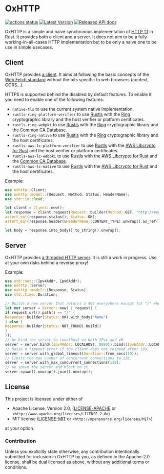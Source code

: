 OxHTTP
======

[![actions status](https://github.com/oxigraph/oxhttp/workflows/build/badge.svg)](https://github.com/oxigraph/oxhttp/actions)
[![Latest Version](https://img.shields.io/crates/v/oxhttp.svg)](https://crates.io/crates/oxhttp)
[![Released API docs](https://docs.rs/oxhttp/badge.svg)](https://docs.rs/oxhttp)

OxHTTP is a simple and naive synchronous implementation of [HTTP 1.1](https://httpwg.org/http-core/) in Rust.
It provides both a client and a server.
It does not aim to be a fully-working-in-all-cases HTTP implementation but to be only a naive one to be use in simple
usecases.

## Client

OxHTTP provides [a client](https://docs.rs/oxhttp/latest/oxhttp/struct.Client.html).
It aims at following the basic concepts of the [Web Fetch standard](https://fetch.spec.whatwg.org/) without the bits
specific to web browsers (context, CORS...).

HTTPS is supported behind the disabled by default features.
To enable it you need to enable one of the following features:

* `native-tls` to use the current system native implementation.
* `rustls-ring-platform-verifier` to use [Rustls](https://github.com/rustls/rustls) with
  the [Ring](https://github.com/briansmith/ring) cryptographic library and the host verifier or platform certificates.
* `rustls-ring-webpki` to use [Rustls](https://github.com/rustls/rustls) with
  the [Ring](https://github.com/briansmith/ring) cryptographic library and
  the [Common CA Database](https://www.ccadb.org/).
* `rustls-ring-native` to use [Rustls](https://github.com/rustls/rustls) with
  the [Ring](https://github.com/briansmith/ring) cryptographic library and the host certificates.
* `rustls-aws-lc-platform-verifier` to use [Rustls](https://github.com/rustls/rustls) with
  the [AWS Libcrypto for Rust](https://github.com/aws/aws-lc-rs/ring) and the host verifier or platform certificates.
* `rustls-aws-lc-webpki` to use [Rustls](https://github.com/rustls/rustls) with
  the [AWS Libcrypto for Rust](https://github.com/aws/aws-lc-rs/ring) and
  the [Common CA Database](https://www.ccadb.org/).
* `rustls-aws-lc-native` to use [Rustls](https://github.com/rustls/rustls) with
  the [AWS Libcrypto for Rust](https://github.com/aws/aws-lc-rs/ring) and the host certificates.

Example:

```rust
use oxhttp::Client;
use oxhttp::model::{Request, Method, Status, HeaderName};
use std::io::Read;

let client = Client::new();
let response = client.request(Request::builder(Method::GET, "http://example.com".parse().unwrap()).build()).unwrap();
assert_eq!(response.status(), Status::OK);
assert_eq!(response.header(&HeaderName::CONTENT_TYPE).unwrap().as_ref(), b"text/html; charset=UTF-8");

let body = response.into_body().to_string().unwrap();
```

## Server

OxHTTP provides [a threaded HTTP server](https://docs.rs/oxhttp/latest/oxhttp/struct.Server.html).
It is still a work in progress. Use at your own risks behind a reverse proxy!

Example:

```rust no_run
use std::net::{Ipv4Addr, Ipv6Addr};
use oxhttp::Server;
use oxhttp::model::{Response, Status};
use std::time::Duration;

// Builds a new server that returns a 404 everywhere except for "/" where it returns the body 'home'
let mut server = Server::new( | request| {
if request.url().path() == "/" {
Response::builder(Status::OK).with_body("home")
} else {
Response::builder(Status::NOT_FOUND).build()
}
});
// We bind the server to localhost on both IPv4 and v6
server = server.bind((Ipv4Addr::LOCALHOST, 8080)).bind((Ipv6Addr::LOCALHOST, 8080));
// Raise a timeout error if the client does not respond after 10s.
server = server.with_global_timeout(Duration::from_secs(10));
// Limits the max number of concurrent connections to 128.
server = server.with_max_concurrent_connections(128);
// We spawn the server and block on it
server.spawn().unwrap().join().unwrap();
```

## License

This project is licensed under either of

* Apache License, Version 2.0, ([LICENSE-APACHE](LICENSE-APACHE) or
  `<http://www.apache.org/licenses/LICENSE-2.0>`)
* MIT license ([LICENSE-MIT](LICENSE-MIT) or
  `<http://opensource.org/licenses/MIT>`)

at your option.

### Contribution

Unless you explicitly state otherwise, any contribution intentionally submitted for inclusion in OxHTTP by you, as
defined in the Apache-2.0 license, shall be dual licensed as above, without any additional terms or conditions.
